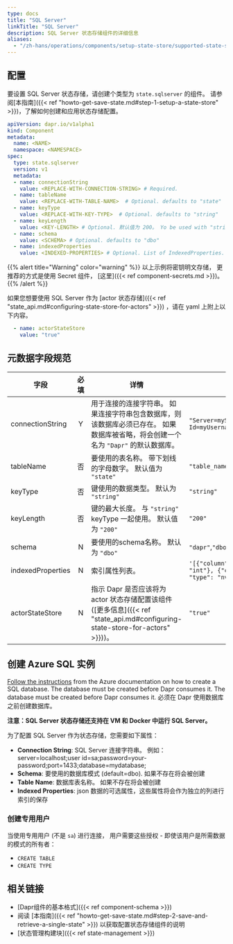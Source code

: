 ```yaml
---
type: docs
title: "SQL Server"
linkTitle: "SQL Server"
description: SQL Server 状态存储组件的详细信息
aliases:
  - "/zh-hans/operations/components/setup-state-store/supported-state-stores/setup-sqlserver/"
---
```


## 配置

要设置 SQL Server 状态存储，请创建个类型为 `state.sqlserver` 的组件。 请参阅[本指南]({{< ref "howto-get-save-state.md#step-1-setup-a-state-store" >}})，了解如何创建和应用状态存储配置。


```yaml
apiVersion: dapr.io/v1alpha1
kind: Component
metadata:
  name: <NAME>
  namespace: <NAMESPACE>
spec:
  type: state.sqlserver
  version: v1
  metadata:
  - name: connectionString
    value: <REPLACE-WITH-CONNECTION-STRING> # Required.
  - name: tableName
    value: <REPLACE-WITH-TABLE-NAME>  # Optional. defaults to "state"
  - name: keyType
    value: <REPLACE-WITH-KEY-TYPE>  # Optional. defaults to "string"
  - name: keyLength
    value: <KEY-LENGTH> # Optional. 默认值为 200。 Yo be used with "string" keyType
  - name: schema
    value: <SCHEMA> # Optional. defaults to "dbo"
  - name: indexedProperties
    value: <INDEXED-PROPERTIES> # Optional. List of IndexedProperties.

```

{{% alert title="Warning" color="warning" %}}
以上示例将密钥明文存储， 更推荐的方式是使用 Secret 组件， [这里]({{< ref component-secrets.md >}})。
{{% /alert %}}

如果您想要使用 SQL Server 作为 [actor 状态存储]({{< ref "state_api.md#configuring-state-store-for-actors" >}}) ，请在 yaml 上附上以下内容。

```yaml
  - name: actorStateStore
    value: "true"
```

## 元数据字段规范

| 字段                | 必填 | 详情                                                                                                      | 示例                                                                                                                                            |
| ----------------- |:--:| ------------------------------------------------------------------------------------------------------- | --------------------------------------------------------------------------------------------------------------------------------------------- |
| connectionString  | Y  | 用于连接的连接字符串。 如果连接字符串包含数据库，则该数据库必须已存在。 如果数据库被省略，将会创建一个名为 `"Dapr"` 的默认数据库。                                 | `"Server=myServerName\myInstanceName;Database=myDataBase;User Id=myUsername;Password=myPassword;"`                                           |
| tableName         | 否  | 要使用的表名称。 带下划线的字母数字。 默认值为 `"state"`                                                                      | `"table_name"`                                                                                                                                |
| keyType           | 否  | 键使用的数据类型。 默认为 `"string"`                                                                                | `"string"`                                                                                                                                    |
| keyLength         | 否  | 键的最大长度。 与 `"string"` keyType 一起使用。 默认值为 `"200"`                                                         | `"200"`                                                                                                                                       |
| schema            | N  | 要使用的schema名称。 默认为 `"dbo"`                                                                               | `"dapr"`,`"dbo"`                                                                                                                              |
| indexedProperties | N  | 索引属性列表。                                                                                                 | `'[{"column": "transactionid", "property": "id", "type": "int"}, {"column": "customerid", "property": "customer", "type": "nvarchar(100)"}]'` |
| actorStateStore   | N  | 指示 Dapr 是否应该将为 actor 状态存储配置该组件 ([更多信息]({{< ref "state_api.md#configuring-state-store-for-actors" >}}))。 | `"true"`                                                                                                                                      |


## 创建 Azure SQL 实例

[Follow the instructions](https://docs.microsoft.com/azure/sql-database/sql-database-single-database-get-started?tabs=azure-portal) from the Azure documentation on how to create a SQL database.  The database must be created before Dapr consumes it.  The database must be created before Dapr consumes it.  必须在 Dapr 使用数据库之前创建数据库。

**注意：SQL Server 状态存储还支持在 VM 和 Docker 中运行 SQL Server。**

为了配置 SQL Server 作为状态存储，您需要如下属性：

- **Connection String**: SQL Server 连接字符串。 例如： server=localhost;user id=sa;password=your-password;port=1433;database=mydatabase;
- **Schema**: 要使用的数据库模式 (default=dbo). 如果不存在将会被创建
- **Table Name**: 数据库表名称。 如果不存在将会被创建
- **Indexed Properties**: json 数据的可选属性，这些属性将会作为独立的列进行索引的保存

### 创建专用用户

当使用专用用户 (不是 `sa`) 进行连接， 用户需要这些授权 - 即使该用户是所需数据的模式的所有者：

- `CREATE TABLE`
- `CREATE TYPE`

## 相关链接
- [Dapr组件的基本格式]({{< ref component-schema >}})
- 阅读 [本指南]({{< ref "howto-get-save-state.md#step-2-save-and-retrieve-a-single-state" >}}) 以获取配置状态存储组件的说明
- [状态管理构建块]({{< ref state-management >}})
